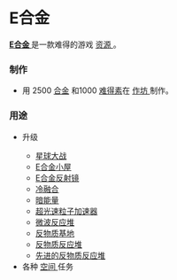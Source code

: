# E合金
<p>
  <strong>
    <a href="#workshop#Eludium">
        E合金
    </a>
  </strong>
    是一款难得的游戏
  <a href="#Resources">
      资源
  </a>
    。
</p>

### 制作
<ul>
    <li>
        用
        2500
        <a href="#alloy">
          合金</a>
        和1000
        <a href="#unobtainium">
          难得素</a>在
      <a href="#workshop">
          作坊
      </a>
        制作。
      <a href="#alloy">
      </a>
      <a href="#unobtainium">
      </a>
    </li>
  </ul>

### 用途
<ul>
    <li>
        升级
    </li>
    <ul>
      <li>
        <a href="#workshop#Planet_Busters">
            星球大战
        </a>
      </li>
      <li>
        <a href="#workshop#Eludium_Huts">
            E合金小屋
        </a>
      </li>
      <li>
        <a href="#workshop#Eludium_Reflectors">
            E合金反射镜
        </a>
      </li>
      <li>
        <a href="?file=001-猫咪百科/04-工坊/01-升级#冷融合">
            冷融合
        </a>
      </li>
      <li>
        <a href="?file=001-猫咪百科/04-工坊/01-升级#暗能量">
            暗能量
        </a>
      </li>
      <li>
        <a href="?file=001-猫咪百科/04-工坊/01-升级#超光速粒子加速器">
            超光速粒子加速器
        </a>
      </li>
      <li>
        <a href="?file=001-猫咪百科/04-工坊/01-升级#微波反应堆">
            微波反应堆
        </a>
      </li>
      <li>
        <a href="?file=001-猫咪百科/04-工坊/01-升级#反物质基地">
            反物质基地
        </a>
      </li>
      <li>
        <a href="#workshop#Antimatter_Reactors">
            反物质反应堆
        </a>
      </li>
      <li>
        <a href="#workshop#Advanced_AM_Reactors">
            先进的反物质反应堆
        </a>
      </li>
    </ul>
    <li>
        各种
      <a href="#Space">
          空间
      </a>
        任务
    </li>
  </ul>
</div>